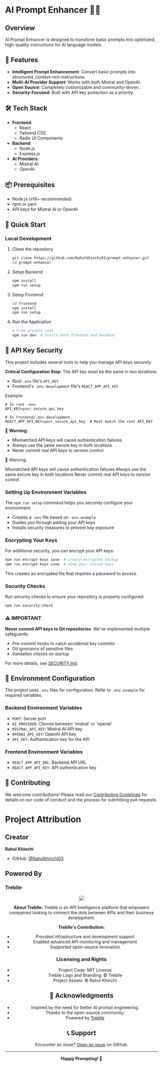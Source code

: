 # AI Prompt Enhancer 🚀✨

## Overview

AI Prompt Enhancer is designed to transform basic prompts into optimized, high-quality instructions for AI language models.

## 🌟 Features

- **Intelligent Prompt Enhancement**: Convert basic prompts into structured, context-rich instructions.
- **Multi-AI Provider Support**: Works with both Mistral and OpenAI.
- **Open Source**: Completely customizable and community-driven.
- **Security-Focused**: Built with API key protection as a priority.

## 🛠 Tech Stack

- **Frontend**:
  - React
  - Tailwind CSS
  - Radix UI Components
- **Backend**:
  - Node.js
  - Express.js
- **AI Providers**:
  - Mistral AI
  - OpenAI

## 📦 Prerequisites

- Node.js (v16+ recommended)
- npm or yarn
- API keys for Mistral AI or OpenAI

## 🚀 Quick Start

### Local Development

1. Clone the repository

   ```bash
   git clone https://github.com/Rahulkhinchi03/prompt-enhancer.git
   cd prompt-enhancer
   ```

2. Setup Backend

   ```bash
   npm install
   npm run setup
   ```

3. Setup Frontend

   ```bash
   cd frontend
   npm install
   npm run setup
   ```

4. Run the Application

   ```bash
   # From project root
   npm run dev  # Starts both frontend and backend
   ```

## 🔐 API Key Security

This project includes several tools to help you manage API keys securely:

**Critical Configuration Step:**
The API key must be the same in two locations:

- Root `.env` file's `API_KEY`
- Frontend's `.env.development` file's `REACT_APP_API_KEY`

Example:

```
# In root .env
API_KEY=your_secure_api_key

# In frontend/.env.development
REACT_APP_API_KEY=your_secure_api_key  # Must match the root API_KEY
```

🚨 **Warning:**

- Mismatched API keys will cause authentication failures
- Always use the same secure key in both locations
- Never commit real API keys to version control

🚨 Warning:

Mismatched API keys will cause authentication failures
Always use the same secure key in both locations
Never commit real API keys to version control

### Setting Up Environment Variables

The `npm run setup` command helps you securely configure your environment:

- Creates a `.env` file based on `.env.example`
- Guides you through adding your API keys
- Installs security measures to prevent key exposure

### Encrypting Your Keys

For additional security, you can encrypt your API keys:

```bash
npm run encrypt-keys save  # Create encrypted backup
npm run encrypt-keys view  # View your stored keys
```

This creates an encrypted file that requires a password to access.

### Security Checks

Run security checks to ensure your repository is properly configured:

```bash
npm run security-check
```

### ⚠️ IMPORTANT

**Never commit API keys to Git repositories**. We've implemented multiple safeguards:

- Pre-commit hooks to catch accidental key commits
- Git ignorance of sensitive files
- Validation checks on startup

For more details, see [SECURITY.md](SECURITY.md).

## 🔐 Environment Configuration

The project uses `.env` files for configuration. Refer to `.env.example` for required variables.

### Backend Environment Variables

- `PORT`: Server port
- `AI_PROVIDER`: Choose between 'mistral' or 'openai'
- `MISTRAL_API_KEY`: Mistral AI API key
- `OPENAI_API_KEY`: OpenAI API key
- `API_KEY`: Authentication key for the API

### Frontend Environment Variables

- `REACT_APP_API_URL`: Backend API URL
- `REACT_APP_API_KEY`: API authentication key

## 🤝 Contributing

We welcome contributions! Please read our [Contributing Guidelines](CONTRIBUTING.md) for details on our code of conduct and the process for submitting pull requests.

# Project Attribution

## Creator

**Rahul Khinchi**

- GitHub: [@Rahulkhinchi03](https://github.com/Rahulkhinchi03)

## Powered By

### Treblle

<div align="center">
  <img src="https://github.com/user-attachments/assets/54f0c084-65bb-4431-b80d-cceab6c63dc3"/>
</div>
<div align="center">

**About Treblle:**
Treblle is an API Intelligence platform that empowers companies looking to connect the dots between APIs and their business development.  

**Treblle's Contribution:**

- Provided infrastructure and development support
- Enabled advanced API monitoring and management
- Supported open-source innovation

### Licensing and Rights

- Project Code: MIT License
- Treblle Logo and Branding: © Treblle
- Project Assets: © Rahul Khinchi

## 🙏 Acknowledgments

- Inspired by the need for better AI prompt engineering.
- Thanks to the open-source community.
- Powered by [Treblle](https://treblle.com)

## 📞 Support

Encounter an issue? [Open an issue](https://github.com/Rahulkhinchi03/prompt-enhancer/issues) on GitHub.

---

**Happy Prompting! 🎉**
